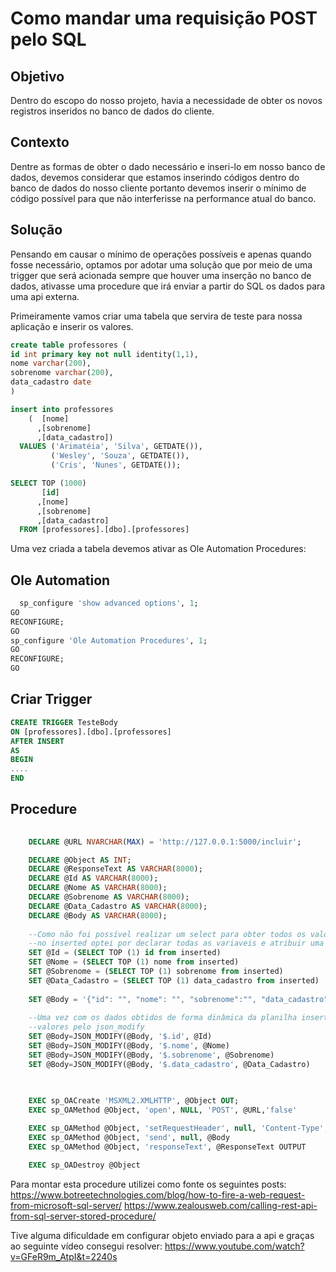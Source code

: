 # Como mandar uma requisição POST pelo SQL

## Objetivo

Dentro do escopo do nosso projeto, havia a necessidade de obter os novos registros inseridos no banco de dados do cliente.

## Contexto

Dentre as formas de obter o dado necessário e inseri-lo em nosso banco de dados, devemos considerar que estamos inserindo códigos dentro do banco de dados do nosso cliente portanto devemos inserir o mínimo de código possível para que não interferisse na performance atual do banco.

## Solução

Pensando em causar o mínimo de operações possíveis e apenas quando fosse necessário, optamos por adotar uma solução que por meio de uma trigger que será acionada sempre que houver uma inserção no banco de dados, ativasse uma procedure que irá enviar a partir do SQL  os dados para uma api externa.

Primeiramente vamos criar uma tabela que servira de teste para nossa aplicação e inserir os valores.

```sql
create table professores (
id int primary key not null identity(1,1),
nome varchar(200),
sobrenome varchar(200),
data_cadastro date
)

insert into professores 
	(  [nome]
      ,[sobrenome]
      ,[data_cadastro])
  VALUES ('Arimatéia', 'Silva', GETDATE()),
		 ('Wesley', 'Souza', GETDATE()),
		 ('Cris', 'Nunes', GETDATE());

SELECT TOP (1000) 
	   [id]
	  ,[nome]
      ,[sobrenome]
      ,[data_cadastro]
  FROM [professores].[dbo].[professores]
```
  
 Uma vez criada a tabela devemos ativar as Ole Automation Procedures:
  
## Ole Automation
  
```sql
  sp_configure 'show advanced options', 1;
GO
RECONFIGURE;
GO
sp_configure 'Ole Automation Procedures', 1;
GO
RECONFIGURE;
GO
```

## Criar Trigger

```sql
CREATE TRIGGER TesteBody
ON [professores].[dbo].[professores]
AFTER INSERT
AS
BEGIN
....
END
```

## Procedure

```sql
	
	DECLARE @URL NVARCHAR(MAX) = 'http://127.0.0.1:5000/incluir';

	DECLARE @Object AS INT;
	DECLARE @ResponseText AS VARCHAR(8000);
	DECLARE @Id AS VARCHAR(8000);
	DECLARE @Nome AS VARCHAR(8000);
	DECLARE @Sobrenome AS VARCHAR(8000);
	DECLARE @Data_Cadastro AS VARCHAR(8000);
	DECLARE @Body AS VARCHAR(8000);
	
	--Como não foi possível realizar um select para obter todos os valores inseridos 
	--no inserted optei por declarar todas as variaveis e atribuir uma por uma.
	SET @Id = (SELECT TOP (1) id from inserted)
	SET @Nome = (SELECT TOP (1) nome from inserted)
	SET @Sobrenome = (SELECT TOP (1) sobrenome from inserted)
	SET @Data_Cadastro = (SELECT TOP (1) data_cadastro from inserted)
	
	SET @Body = '{"id": "", "nome": "", "sobrenome":"", "data_cadastro":""}';
	
	--Uma vez com os dados obtidos de forma dinâmica da planilha inserted, atribuimos os
	--valores pelo json_modify
	SET @Body=JSON_MODIFY(@Body, '$.id', @Id)
	SET @Body=JSON_MODIFY(@Body, '$.nome', @Nome)
	SET @Body=JSON_MODIFY(@Body, '$.sobrenome', @Sobrenome)
	SET @Body=JSON_MODIFY(@Body, '$.data_cadastro', @Data_Cadastro)

	
	
	EXEC sp_OACreate 'MSXML2.XMLHTTP', @Object OUT;
	EXEC sp_OAMethod @Object, 'open', NULL, 'POST', @URL,'false'

	EXEC sp_OAMethod @Object, 'setRequestHeader', null, 'Content-Type', 'application/json'
	EXEC sp_OAMethod @Object, 'send', null, @Body
	EXEC sp_OAMethod @Object, 'responseText', @ResponseText OUTPUT

	EXEC sp_OADestroy @Object
```
Para montar esta procedure utilizei como fonte os seguintes posts:
https://www.botreetechnologies.com/blog/how-to-fire-a-web-request-from-microsoft-sql-server/
https://www.zealousweb.com/calling-rest-api-from-sql-server-stored-procedure/

Tive alguma dificuldade em configurar objeto enviado para a api e graças ao seguinte vídeo consegui resolver:
https://www.youtube.com/watch?v=GFeR9m_AtpI&t=2240s


